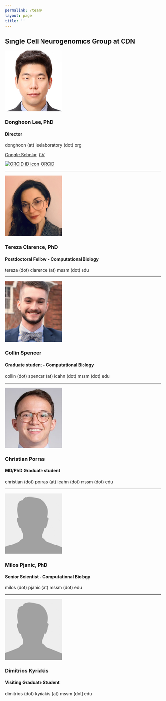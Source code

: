 ```yaml
---
permalink: /team/
layout: page
title: ''
---
```


## Single Cell Neurogenomics Group at CDN

<img src="/images/DL.jpeg" width="184" height="196">

### Donghoon Lee, PhD
#### Director
donghoon (at) leelaboratory (dot) org

[Google Scholar](https://scholar.google.com/citations?user=_a8xSwwAAAAJ&hl=en), [CV](https://drive.google.com/file/d/1T1a_3LBeI2PBO2ioJj9NqVJeDFhf-s6Y/view)

<div itemscope itemtype="https://schema.org/Person"><a itemprop="sameAs" content="https://orcid.org/0000-0003-0453-6059" href="https://orcid.org/0000-0003-0453-6059" target="orcid.widget" rel="noopener noreferrer" style="vertical-align:top;"><img src="https://orcid.org/sites/default/files/images/orcid_16x16.png" style="width:1em;margin-right:.5em;" alt="ORCID iD icon">ORCiD</a></div>

<hr>

<img src="/images/TC.jpeg" width="184" height="196">

### Tereza Clarence, PhD
#### Postdoctoral Fellow - Computational Biology
tereza (dot) clarence (at) mssm (dot) edu

<hr>

<img src="/images/CS.jpeg" width="184" height="196">

### Collin Spencer
#### Graduate student - Computational Biology
collin (dot) spencer (at) icahn (dot) mssm (dot) edu

<hr>

<img src="/images/CP.jpeg" width="184" height="196">

### Christian Porras
#### MD/PhD Graduate student
christian (dot) porras (at) icahn (dot) mssm (dot) edu

<hr>

<img src="/images/UNK.jpeg" width="184" height="196">

### Milos Pjanic, PhD
#### Senior Scientist - Computational Biology
milos (dot) pjanic (at) mssm (dot) edu

<hr>

<img src="/images/UNK.jpeg" width="184" height="196">

### Dimitrios Kyriakis
#### Visiting Graduate Student
dimitrios (dot) kyriakis (at) mssm (dot) edu
